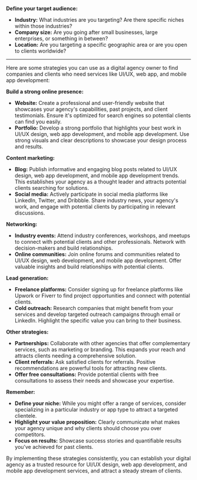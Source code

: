 **Define your target audience:**

- **Industry:** What industries are you targeting? Are there specific niches within those industries?
- **Company size:** Are you going after small businesses, large enterprises, or something in between?
- **Location:** Are you targeting a specific geographic area or are you open to clients worldwide?
---

Here are some strategies you can use as a digital agency owner to find companies and clients who need services like UI/UX, web app, and mobile app development:

**Build a strong online presence:**

- **Website:** Create a professional and user-friendly website that showcases your agency's capabilities, past projects, and client testimonials. Ensure it's optimized for search engines so potential clients can find you easily.
- **Portfolio:** Develop a strong portfolio that highlights your best work in UI/UX design, web app development, and mobile app development. Use strong visuals and clear descriptions to showcase your design process and results.

**Content marketing:**

- **Blog:** Publish informative and engaging blog posts related to UI/UX design, web app development, and mobile app development trends. This establishes your agency as a thought leader and attracts potential clients searching for solutions.
- **Social media:** Actively participate in social media platforms like LinkedIn, Twitter, and Dribbble. Share industry news, your agency's work, and engage with potential clients by participating in relevant discussions.

**Networking:**

- **Industry events:** Attend industry conferences, workshops, and meetups to connect with potential clients and other professionals. Network with decision-makers and build relationships.
- **Online communities:** Join online forums and communities related to UI/UX design, web development, and mobile app development. Offer valuable insights and build relationships with potential clients.

**Lead generation:**

- **Freelance platforms:** Consider signing up for freelance platforms like Upwork or Fiverr to find project opportunities and connect with potential clients.
- **Cold outreach:** Research companies that might benefit from your services and develop targeted outreach campaigns through email or LinkedIn. Highlight the specific value you can bring to their business.

**Other strategies:**

- **Partnerships:** Collaborate with other agencies that offer complementary services, such as marketing or branding. This expands your reach and attracts clients needing a comprehensive solution.
- **Client referrals:** Ask satisfied clients for referrals. Positive recommendations are powerful tools for attracting new clients.
- **Offer free consultations:** Provide potential clients with free consultations to assess their needs and showcase your expertise.

**Remember:**

- **Define your niche:** While you might offer a range of services, consider specializing in a particular industry or app type to attract a targeted clientele.
- **Highlight your value proposition:** Clearly communicate what makes your agency unique and why clients should choose you over competitors.
- **Focus on results:** Showcase success stories and quantifiable results you've achieved for past clients.

By implementing these strategies consistently, you can establish your digital agency as a trusted resource for UI/UX design, web app development, and mobile app development services, and attract a steady stream of clients.